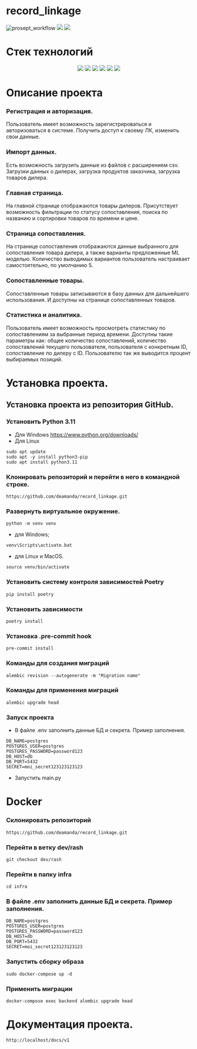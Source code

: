 # record_linkage
![prosept_workflow](https://github.com/deamanda/record_linkage/actions/workflows/prosept_workflows.yml/badge.svg?event=push)
<a href="https://codeclimate.com/github/Rashid-creator-droid/record_linkage/maintainability"><img src="https://api.codeclimate.com/v1/badges/e2dbd521765cbb9bdf94/maintainability" /></a>
<a href="https://codeclimate.com/github/Rashid-creator-droid/record_linkage/test_coverage"><img src="https://api.codeclimate.com/v1/badges/e2dbd521765cbb9bdf94/test_coverage" /></a>
# Стек технологий
<div id="badges" align="center">
  <img src="https://img.shields.io/badge/Python%203.11-FFD43B?style=for-the-badge&logo=python&logoColor=blue"/>
  <img src="https://img.shields.io/badge/FastAPI%20-white?style=for-the-badge&logo=fastapi&"/>
  <img src="https://img.shields.io/badge/PostgreSQL-316192?style=for-the-badge&logo=postgresql&logoColor=white"/>
  <img src="https://img.shields.io/badge/Docker-2CA5E0?style=for-the-badge&logo=docker&logoColor=white"/>
  <img src="https://img.shields.io/badge/Nginx-009639?style=for-the-badge&logo=nginx&logoColor=white"/>
  <img src="https://img.shields.io/badge/GitHub-100000?style=for-the-badge&logo=github&logoColor=white"/>
</div>

# Описание проекта

### Регистрация и авторизация.
Пользователь имеет возможность зарегистрироваться и авторизоваться в системе. Получить доступ к своему ЛК,
изменить свои данные.

### Импорт данных.
Есть возможность загрузить данные из файлов с расширением csv. Загрузки данных о дилерах, загрузка продуктов заказчика,
загрузка товаров дилера.

### Главная страница.
На главной странице отображаются товары дилеров. Присутствует возможность фильтрации по статусу сопоставления, 
поиска по названию и сортировки товаров по времени и цене.

### Страница сопоставления.
На странице сопоставления отображаются данные выбранного для сопоставления товара дилера, а также варианты предложенные
ML моделью. Количество выводимых вариантов пользователь настраивает самостоятельно, по умолчанию 5.

### Сопоставленные товары.
Сопоставленные товары записываются в базу данных для дальнейшего использования. И доступны на странице сопоставленных товаров.

### Статистика и аналитика. 
Пользователь имеет возможность просмотреть статистику по сопоставлениям за выбранные период времени. Доступны такие параметры как:
общее количество сопоставлений, количество сопоставлений текущего пользователя, пользователя с конкретным ID, сопоставление
по дилеру с ID. Пользователю так же выводится процент выбираемых позиций.

# Установка проекта.

## Установка проекта из репозитория  GitHub.
### Установить Python 3.11
- Для Windows https://www.python.org/downloads/
- Для Linux 
```
sudo apt update
sudo apt -y install python3-pip
sudo apt install python3.11
``` 
### Клонировать репозиторий и перейти в него в командной строке.
```
https://github.com/deamanda/record_linkage.git
``` 
###  Развернуть виртуальное окружение.
```
python -m venv venv

``` 
 - для Windows;
```
venv\Scripts\activate.bat
``` 
 - для Linux и MacOS.
``` 
source venv/bin/activate

``` 
### Установить систему контроля зависимостей Poetry
```
pip install poetry
``` 
### Установить зависимости
```
poetry install
``` 
### Установка .pre-commit hook
```
pre-commit install
``` 
### Команды для создания миграций
```
alembic revision --autogenerate -m "Migration name"
``` 
### Команды для применения миграций
```
alembic upgrade head
```
### Запуск проекта
- В файле .env заполнить данные БД и секрета. Пример заполнения.
```
DB_NAME=postgres
POSTGRES_USER=postgres
POSTGRES_PASSWORD=password123
DB_HOST=db
DB_PORT=5432
SECRET=moi_secret123123123123
``` 
- Запустить main.py

# Docker
### Склонировать репозиторий
```
https://github.com/deamanda/record_linkage.git
``` 
### Перейти в ветку dev/rash
```
git checkout dev/rash
``` 
### Перейти в папку infra
```
cd infra
``` 
### В файле .env заполнить данные БД и секрета. Пример заполнения.
```
DB_NAME=postgres
POSTGRES_USER=postgres
POSTGRES_PASSWORD=password123
DB_HOST=db
DB_PORT=5432
SECRET=moi_secret123123123123
``` 
### Запустить сборку образа
```
sudo docker-compose up -d
``` 

### Применить миграции
```
docker-compose exec backend alembic upgrade head
``` 
# Документация проекта.
```
http://localhost/docs/v1
``` 
